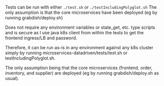 Tests can be run with either `./test.sh` or `./testIncludingPolyglot.sh`
The only assumption is that the core microservices have been deployed (eg by running grabdish/deploy.sh)

Does not require any environment variables or state_get, etc. type scripts 
and is secure as I use java k8s client from within the tests to get the frontend ingress/LB and password.  

Therefore, it can be run as-is in any environment against any k8s cluster 
simply by running microservices-datadriven/tests/test.sh or testIncludingPolyglot.sh. 

The only assumption being that the core microservices (frontend, order, inventory, and supplier) are deployed (eg by running grabdish/deploy.sh as usual).

 